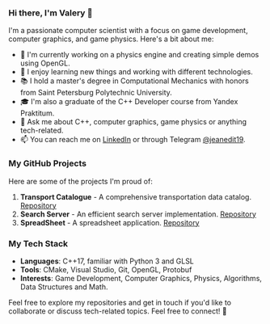 ### Hi there, I'm Valery 👋

I'm a passionate computer scientist with a focus on game development, computer graphics, and game physics. Here's a bit about me:

- 🔭 I'm currently working on a physics engine and creating simple demos using OpenGL.
- 🌱 I enjoy learning new things and working with different technologies.
- 📚 I hold a master's degree in Computational Mechanics with honors from Saint Petersburg Polytechnic University.
- 🎓 I'm also a graduate of the C++ Developer course from Yandex Praktitum.
- 💬 Ask me about C++, computer graphics, game physics or anything tech-related.
- 📫 You can reach me on [LinkedIn](https://www.linkedin.com/in/valery-kozhin-54520b174/) or through Telegram [@jeanedit19](https://t.me/jeanedit19).

### My GitHub Projects

Here are some of the projects I'm proud of:

1. **Transport Catalogue** - A comprehensive transportation data catalog. [Repository](https://github.com/jeanedit/cpp-transport-catalogue)
2. **Search Server** - An efficient search server implementation. [Repository](https://github.com/jeanedit/cpp-search-server)
3. **SpreadSheet** - A spreadsheet application. [Repository](https://github.com/jeanedit/spreadsheet)

### My Tech Stack

- **Languages**: C++17, familiar with Python 3 and GLSL
- **Tools**: CMake, Visual Studio, Git, OpenGL, Protobuf
- **Interests**: Game Development, Computer Graphics, Physics, Algorithms, Data Structures and Math.

Feel free to explore my repositories and get in touch if you'd like to collaborate or discuss tech-related topics. Feel free to connect! 🚀

